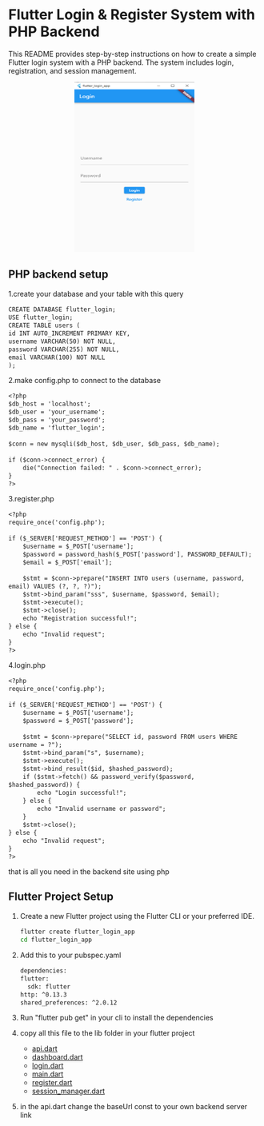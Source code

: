 # Flutter Login & Register System with PHP Backend

This README provides step-by-step instructions on how to create a simple Flutter login system with a PHP backend. The system includes login, registration, and session management.
<p align="center">
<img src="flutter_login.PNG" alt="Login" title="Login" width="240" height="340"  />
</p>

## PHP backend setup
1.create your database and your table with this query
      
   ```
CREATE DATABASE flutter_login;
USE flutter_login;
CREATE TABLE users (
   id INT AUTO_INCREMENT PRIMARY KEY,
   username VARCHAR(50) NOT NULL,
   password VARCHAR(255) NOT NULL,
   email VARCHAR(100) NOT NULL
   );

```
2.make config.php to connect to the database
```
<?php
$db_host = 'localhost';
$db_user = 'your_username';
$db_pass = 'your_password';
$db_name = 'flutter_login';

$conn = new mysqli($db_host, $db_user, $db_pass, $db_name);

if ($conn->connect_error) {
    die("Connection failed: " . $conn->connect_error);
}
?>

```
3.register.php
```
<?php
require_once('config.php');

if ($_SERVER['REQUEST_METHOD'] == 'POST') {
    $username = $_POST['username'];
    $password = password_hash($_POST['password'], PASSWORD_DEFAULT);
    $email = $_POST['email'];

    $stmt = $conn->prepare("INSERT INTO users (username, password, email) VALUES (?, ?, ?)");
    $stmt->bind_param("sss", $username, $password, $email);
    $stmt->execute();
    $stmt->close();
    echo "Registration successful!";
} else {
    echo "Invalid request";
}
?>

```
4.login.php
```
<?php
require_once('config.php');

if ($_SERVER['REQUEST_METHOD'] == 'POST') {
    $username = $_POST['username'];
    $password = $_POST['password'];

    $stmt = $conn->prepare("SELECT id, password FROM users WHERE username = ?");
    $stmt->bind_param("s", $username);
    $stmt->execute();
    $stmt->bind_result($id, $hashed_password);
    if ($stmt->fetch() && password_verify($password, $hashed_password)) {
        echo "Login successful!";
    } else {
        echo "Invalid username or password";
    }
    $stmt->close();
} else {
    echo "Invalid request";
}
?>

```
that is all you need in the backend site using php

## Flutter Project Setup

1. Create a new Flutter project using the Flutter CLI or your preferred IDE.

   ```bash
   flutter create flutter_login_app
   cd flutter_login_app
   ```

2. Add this to your pubspec.yaml
    ```
    dependencies:
    flutter:
      sdk: flutter
    http: ^0.13.3
    shared_preferences: ^2.0.12
   ```
3. Run "flutter pub get" in your cli to install the dependencies

4. copy all this file to the lib folder in your flutter project
   
   - [api.dart](lib/api.dart)
   - [dashboard.dart](lib/dashboard.dart)
   - [login.dart](lib/login.dart)
   - [main.dart](lib/main.dart)
   - [register.dart](lib/register.dart)
   - [session_manager.dart](lib/session_manager.dart)

5. in the api.dart change the baseUrl const to your own backend server link 
   
   

   
